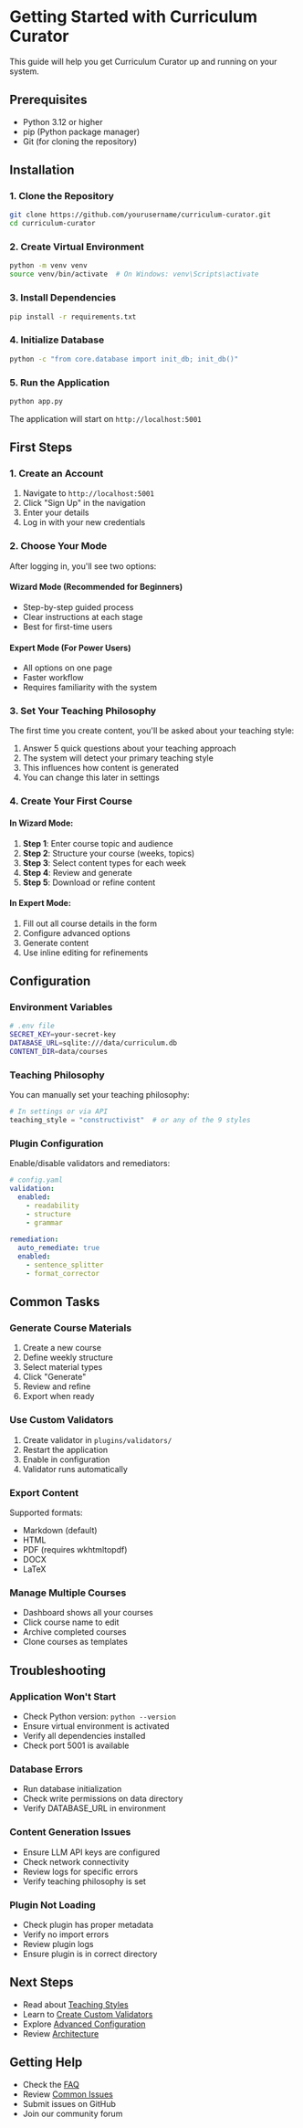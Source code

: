 # Getting Started with Curriculum Curator

This guide will help you get Curriculum Curator up and running on your system.

## Prerequisites

- Python 3.12 or higher
- pip (Python package manager)
- Git (for cloning the repository)

## Installation

### 1. Clone the Repository

```bash
git clone https://github.com/yourusername/curriculum-curator.git
cd curriculum-curator
```

### 2. Create Virtual Environment

```bash
python -m venv venv
source venv/bin/activate  # On Windows: venv\Scripts\activate
```

### 3. Install Dependencies

```bash
pip install -r requirements.txt
```

### 4. Initialize Database

```bash
python -c "from core.database import init_db; init_db()"
```

### 5. Run the Application

```bash
python app.py
```

The application will start on `http://localhost:5001`

## First Steps

### 1. Create an Account

1. Navigate to `http://localhost:5001`
2. Click "Sign Up" in the navigation
3. Enter your details
4. Log in with your new credentials

### 2. Choose Your Mode

After logging in, you'll see two options:

#### Wizard Mode (Recommended for Beginners)
- Step-by-step guided process
- Clear instructions at each stage
- Best for first-time users

#### Expert Mode (For Power Users)
- All options on one page
- Faster workflow
- Requires familiarity with the system

### 3. Set Your Teaching Philosophy

The first time you create content, you'll be asked about your teaching style:

1. Answer 5 quick questions about your teaching approach
2. The system will detect your primary teaching style
3. This influences how content is generated
4. You can change this later in settings

### 4. Create Your First Course

#### In Wizard Mode:
1. **Step 1**: Enter course topic and audience
2. **Step 2**: Structure your course (weeks, topics)
3. **Step 3**: Select content types for each week
4. **Step 4**: Review and generate
5. **Step 5**: Download or refine content

#### In Expert Mode:
1. Fill out all course details in the form
2. Configure advanced options
3. Generate content
4. Use inline editing for refinements

## Configuration

### Environment Variables

```bash
# .env file
SECRET_KEY=your-secret-key
DATABASE_URL=sqlite:///data/curriculum.db
CONTENT_DIR=data/courses
```

### Teaching Philosophy

You can manually set your teaching philosophy:

```python
# In settings or via API
teaching_style = "constructivist"  # or any of the 9 styles
```

### Plugin Configuration

Enable/disable validators and remediators:

```yaml
# config.yaml
validation:
  enabled:
    - readability
    - structure
    - grammar
    
remediation:
  auto_remediate: true
  enabled:
    - sentence_splitter
    - format_corrector
```

## Common Tasks

### Generate Course Materials

1. Create a new course
2. Define weekly structure
3. Select material types
4. Click "Generate"
5. Review and refine
6. Export when ready

### Use Custom Validators

1. Create validator in `plugins/validators/`
2. Restart the application
3. Enable in configuration
4. Validator runs automatically

### Export Content

Supported formats:
- Markdown (default)
- HTML
- PDF (requires wkhtmltopdf)
- DOCX
- LaTeX

### Manage Multiple Courses

- Dashboard shows all your courses
- Click course name to edit
- Archive completed courses
- Clone courses as templates

## Troubleshooting

### Application Won't Start

- Check Python version: `python --version`
- Ensure virtual environment is activated
- Verify all dependencies installed
- Check port 5001 is available

### Database Errors

- Run database initialization
- Check write permissions on data directory
- Verify DATABASE_URL in environment

### Content Generation Issues

- Ensure LLM API keys are configured
- Check network connectivity
- Review logs for specific errors
- Verify teaching philosophy is set

### Plugin Not Loading

- Check plugin has proper metadata
- Verify no import errors
- Review plugin logs
- Ensure plugin is in correct directory

## Next Steps

- Read about [Teaching Styles](teaching-styles.md)
- Learn to [Create Custom Validators](custom-validators.md)
- Explore [Advanced Configuration](../reference/configuration.md)
- Review [Architecture](../concepts/architecture.md)

## Getting Help

- Check the [FAQ](faq.md)
- Review [Common Issues](troubleshooting.md)
- Submit issues on GitHub
- Join our community forum